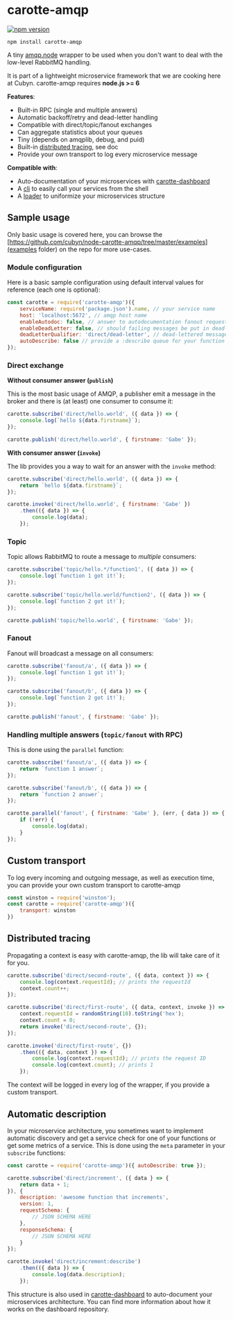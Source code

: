 # carotte-amqp

[![npm version](https://badge.fury.io/js/carotte-amqp.svg)](https://badge.fury.io/js/carotte-amqp)

```
npm install carotte-amqp
```

A tiny [amqp.node](https://github.com/squaremo/amqp.node) wrapper to be used when you don't want to deal with the low-level RabbitMQ handling.

It is part of a lightweight microservice framework that we are cooking here at Cubyn. carotte-amqp requires **node.js >= 6**

**Features**:
  - Built-in RPC (single and multiple answers)
  - Automatic backoff/retry and dead-letter handling
  - Compatible with direct/topic/fanout exchanges
  - Can aggregate statistics about your queues
  - Tiny (depends on amqplib, debug, and puid)
  - Built-in [distributed tracing](http://microservices.io/patterns/observability/distributed-tracing.html), see doc
  - Provide your own transport to log every microservice message

**Compatible with**:
  - Auto-documentation of your microservices with [carotte-dashboard](https://github.com/cubyn/carotte-dashboard)
  - A [cli](https://github.com/cubyn/carotte-cli) to easily call your services from the shell
  - A [loader](https://github.com/cubyn/node-carotte-loader) to uniformize your microservices structure

## Sample usage

Only basic usage is covered here, you can browse the [https://github.com/cubyn/node-carotte-amqp/tree/master/examples](examples folder) on the repo for more use-cases.

### Module configuration

Here is a basic sample configuration using default interval values for reference (each one is optional):
```js
const carotte = require('carotte-amqp')({
    serviceName: require('package.json').name, // your service name
    host: 'localhost:5672', // amqp host name
    enableAutodoc: false, // answer to autodocumentation fanout requests
    enableDeadLetter: false, // should failing messages be put in dead-letter?
    deadLetterQualifier: 'direct/dead-letter', // dead-lettered messages will be sent here
    autoDescribe: false // provide a :describe queue for your function
});
```

### Direct exchange

**Without consumer answer (`publish`)**

This is the most basic usage of AMQP, a publisher emit a message in the broker and there is (at least) one consumer to consume it:

```js
carotte.subscribe('direct/hello.world', ({ data }) => {
    console.log(`hello ${data.firstname}`);
});

carotte.publish('direct/hello.world', { firstname: 'Gabe' });
```

**With consumer answer (`invoke`)**

The lib provides you a way to wait for an answer with the `invoke` method:
```js
carotte.subscribe('direct/hello.world', ({ data }) => {
    return `hello ${data.firstname}`;
});

carotte.invoke('direct/hello.world', { firstname: 'Gabe' })
    .then(({ data }) => {
        console.log(data);
    });
```

### Topic
Topic allows RabbitMQ to route a message to *multiple* consumers:
```js
carotte.subscribe('topic/hello.*/function1', ({ data }) => {
    console.log(`function 1 got it!`);
});

carotte.subscribe('topic/hello.world/function2', ({ data }) => {
    console.log(`function 2 got it!`);
});

carotte.publish('topic/hello.world', { firstname: 'Gabe' });
```

### Fanout
Fanout will broadcast a message on all consumers:
```js
carotte.subscribe('fanout/a', ({ data }) => {
    console.log(`function 1 got it!`);
});

carotte.subscribe('fanout/b', ({ data }) => {
    console.log(`function 2 got it!`);
});

carotte.publish('fanout', { firstname: 'Gabe' });
```

### Handling multiple answers (`topic/fanout` with RPC)

This is done using the `parallel` function:
```js
carotte.subscribe('fanout/a', ({ data }) => {
    return `function 1 answer`;
});

carotte.subscribe('fanout/b', ({ data }) => {
    return `function 2 answer`;
});

carotte.parallel('fanout', { firstname: 'Gabe' }, (err, { data }) => {
    if (!err) {
        console.log(data);
    }
});
```

## Custom transport
To log every incoming and outgoing message, as well as execution time, you can provide your own custom transport to carotte-amqp
```js
const winston = require('winston');
const carotte = require('carotte-amqp')({
    transport: winston
})
```

## Distributed tracing
Propagating a context is easy with carotte-amqp, the lib will take care of it for you.
```js
carotte.subscribe('direct/second-route', ({ data, context }) => {
    console.log(context.requestId); // prints the requestId
    context.count++;
});

carotte.subscribe('direct/first-route', ({ data, context, invoke }) => {
    context.requestId = randomString(10).toString('hex');
    context.count = 0;
    return invoke('direct/second-route', {});
});

carotte.invoke('direct/first-route', {})
    .then(({ data, context }) => {
        console.log(context.requestId); // prints the request ID
        console.log(context.count); // prints 1
    });
```

The context will be logged in every log of the wrapper, if you provide a custom transport.


## Automatic description
In your microservice architecture, you sometimes want to implement automatic discovery and get a service check for one of your functions or get some metrics of a service. This is done using the `meta` parameter in your `subscribe` functions:

```js
const carotte = require('carotte-amqp')({ autoDescribe: true });

carotte.subscribe('direct/increment', ({ data } => {
    return data + 1;
}), {
    description: 'awesome function that increments',
    version: 1,
    requestSchema: {
        // JSON SCHEMA HERE
    },
    responseSchema: {
        // JSON SCHEMA HERE
    }
});

carotte.invoke('direct/increment:describe')
    .then(({ data }) => {
        console.log(data.description);
    });
```

This structure is also used in [carotte-dashboard](https://github.com/cubyn/carotte-dashboard) to auto-document your microservices architecture. You can find more information about how it works on the dashboard repository.
